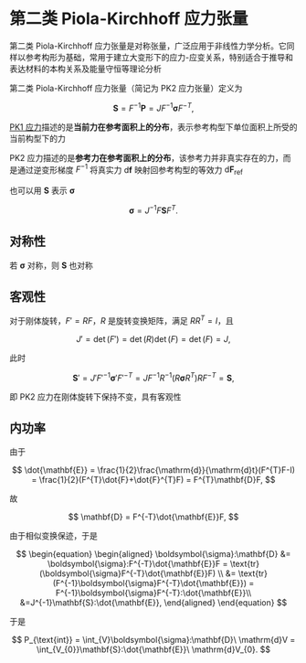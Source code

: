 # 第二类 Piola-Kirchhoff 应力张量

<span class="gray-text">
第二类 Piola-Kirchhoff 应力张量是对称张量，广泛应用于非线性力学分析。它同样以参考构形为基础，常用于建立大变形下的应力-应变关系，特别适合于推导和表达材料的本构关系及能量守恒等理论分析
</span>

第二类 Piola-Kirchhoff 应力张量（简记为 PK2 应力张量）定义为

$$
\mathbf{S}  = F^{-1}\mathbf{P} = JF^{-1}\boldsymbol{\sigma}F^{-T},
$$


[PK1 应力](./sec1-1stPiolaKirchhoff.md)描述的是**当前力在参考面积上的分布**，表示参考构型下单位面积上所受的当前构型下的力

PK2 应力描述的是**参考力在参考面积上的分布**，该参考力并非真实存在的力，而是通过逆变形梯度 $F^{-1}$ 将真实力 $\mathrm{d}\mathbf{f}$ 映射回参考构型的等效力 $\mathrm{d}\mathbf{F}_{\text{ref}}$

也可以用 $\mathbf{S}$ 表示 $\boldsymbol{\sigma}$

$$
\boldsymbol{\sigma} = J^{-1}F\mathbf{S}F^{T}.
$$

## 对称性

若 $\boldsymbol{\sigma}$ 对称，则 $\mathbf{S}$ 也对称

## 客观性

对于刚体旋转，$F' = RF$，$R$ 是旋转变换矩阵，满足 $RR^{T} = I$，且 

$$
J' = \det(F') = \det(R)\det(F) = \det(F) = J,
$$

此时

$$
\mathbf{S}'  = J'F'^{-1}\boldsymbol{\sigma}'F'^{-T} = JF^{-1}R^{-1}(R\boldsymbol{\sigma}R^{T})RF^{-T} = \mathbf{S},
$$

即 PK2 应力在刚体旋转下保持不变，具有客观性


## 内功率

由于

$$
\dot{\mathbf{E}} = \frac{1}{2}\frac{\mathrm{d}}{\mathrm{d}t}(F^{T}F-I) = \frac{1}{2}(F^{T}\dot{F}+\dot{F}^{T}F) = F^{T}\mathbf{D}F,
$$

故

$$
\mathbf{D} = F^{-T}\dot{\mathbf{E}}F,
$$

由于相似变换保迹，于是

$$
\begin{equation}
\begin{aligned}
\boldsymbol{\sigma}:\mathbf{D} &= \boldsymbol{\sigma}:F^{-T}\dot{\mathbf{E}}F = \text{tr}(\boldsymbol{\sigma}F^{-T}\dot{\mathbf{E}}F) \\
&= \text{tr}(F^{-1}\boldsymbol{\sigma}F^{-T}\dot{\mathbf{E}}) = F^{-1}\boldsymbol{\sigma}F^{-T}:\dot{\mathbf{E}}\\
&=J^{-1}\mathbf{S}:\dot{\mathbf{E}},
\end{aligned}
\end{equation}
$$

于是

$$
P_{\text{int}} = \int_{V}\boldsymbol{\sigma}:\mathbf{D}\ \mathrm{d}V = \int_{V_{0}}\mathbf{S}:\dot{\mathbf{E}}\ \mathrm{d}V_{0}.
$$